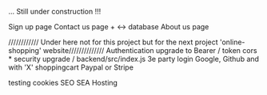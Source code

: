 ... Still under construction !!!

Sign up    page
Contact us page  + <-> database
About us   page

//////////// Under here not for this project but for the next project 'online-shopping' website//////////////
Authentication upgrade to Bearer / token
cors    *       security upgrade / backend/src/index.js
3e party login Google, Github and with 'X' 
shoppingcart 
Paypal or Stripe

testing
cookies
SEO
SEA
Hosting

